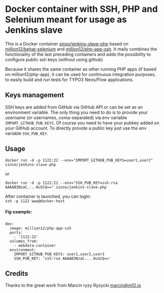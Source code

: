 # Docker container with SSH, PHP and Selenium meant for usage as Jenkins slave

This is a Docker container [sinso/jenkins-slave-php](https://registry.hub.docker.com/u/sinso/jenkins-slave-php/) based on [million12/behat-selenium](https://registry.hub.docker.com/u/million12/behat-selenium/) and [million12/php-app-ssh](https://registry.hub.docker.com/u/million12/php-app-ssh/). It maily combines the functionality of the last preceding containers and adds the possibility to configure public ssh keys (without using github)

Because it shares the same container as other running PHP apps (if based on million12/php-app), it can be used for continuous integration purposes, to easily build and run tests for TYPO3 Neos/Flow applications.

## Keys management

SSH keys are added from GitHub via GitHub API or can be set as an environment variable. The only thing you need to do is to provide your username (or usernames, coma-separated) via env variable `IMPORT_GITHUB_PUB_KEYS`. Of course you need to have your pubkey added on your GitHub account. To directly provide a public key just use the env variable `SSH_PUB_KEY`.

## Usage

`docker run -d -p 1122:22 --env="IMPORT_GITHUB_PUB_KEYS=user1,user2" sinso/jenkins-slave-php`

or

`docker run -d -p 1122:22 --env="SSH_PUB_KEY=ssh-rsa AAAAB3NzaC....0uSCQ==" sinso/jenkins-slave-php`

After container is launched, you can login:  
`ssh -p 1122 www@docker-host`

##### Fig example:  
```
dev:
  image: million12/php-app-ssh
  ports:
    - '1122:22'
  volumes_from:
    - webdata-container
  environment:
    IMPORT_GITHUB_PUB_KEYS: user1,user2,user3
    SSH_PUB_KEY: 'ssh-rsa AAAAB3NzaC....0uSCQ=='
```

## Credits

Thanks to the great work from Marcin ryzy Ryzycki <marcin@m12.io>
